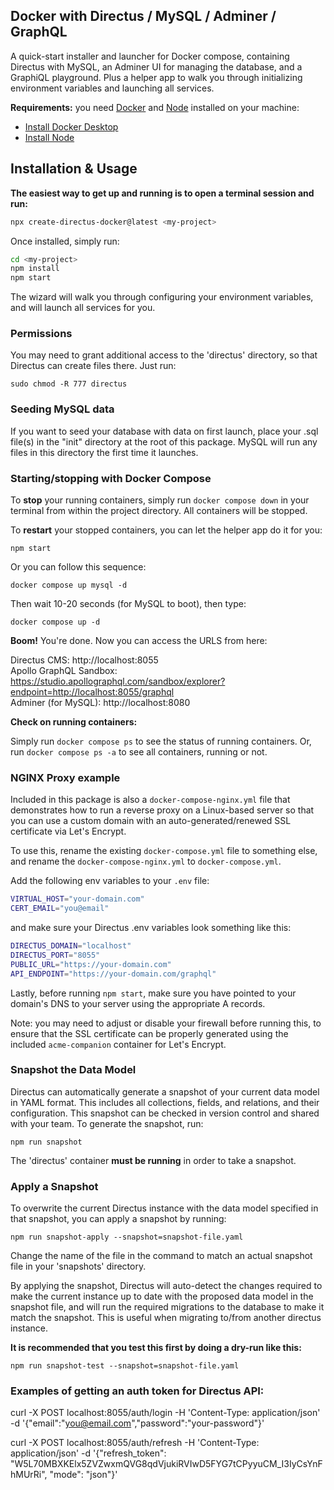 ## Docker with Directus / MySQL / Adminer / GraphQL

A quick-start installer and launcher for Docker compose, containing Directus with MySQL, an Adminer UI for managing the database, and a GraphiQL playground. Plus a helper app to walk you through initializing environment variables and launching all services.

**Requirements:** you need [Docker](https://www.docker.com) and [Node](https://nodejs.org) installed on your machine:

- [Install Docker Desktop](https://www.docker.com/products/docker-desktop/)  
- [Install Node](https://nodejs.org/en/download/)

## Installation & Usage

**The easiest way to get up and running is to open a terminal session and run:**

```bash
npx create-directus-docker@latest <my-project>
```

Once installed, simply run:

```bash
cd <my-project>
npm install
npm start
```

The wizard will walk you through configuring your environment variables, and will launch all services for you.

### Permissions

You may need to grant additional access to the 'directus' directory, so that Directus can create files there. Just run:

```
sudo chmod -R 777 directus
```

### Seeding MySQL data

If you want to seed your database with data on first launch, place your .sql file(s) in the "init" directory at the root of this package. MySQL will run any files in this directory the first time it launches.

### Starting/stopping with Docker Compose

To **stop** your running containers, simply run `docker compose down` in your terminal from within the project directory. All containers will be stopped.

To **restart** your stopped containers, you can let the helper app do it for you:

`npm start`

Or you can follow this sequence:

`docker compose up mysql -d`

Then wait 10-20 seconds (for MySQL to boot), then type:

`docker compose up -d`

**Boom!** You're done. Now you can access the URLS from here:

Directus CMS: http://localhost:8055  
Apollo GraphQL Sandbox: https://studio.apollographql.com/sandbox/explorer?endpoint=http://localhost:8055/graphql  
Adminer (for MySQL): http://localhost:8080

**Check on running containers:**

Simply run `docker compose ps` to see the status of running containers. Or, run `docker compose ps -a` to see all containers, running or not.

### NGINX Proxy example

Included in this package is also a `docker-compose-nginx.yml` file that demonstrates how to run a reverse proxy on a Linux-based server so that you can use a custom domain with an auto-generated/renewed SSL certificate via Let's Encrypt.

To use this, rename the existing `docker-compose.yml` file to something else, and rename the `docker-compose-nginx.yml` to `docker-compose.yml`.

Add the following env variables to your `.env` file:

```bash
VIRTUAL_HOST="your-domain.com"
CERT_EMAIL="you@email"
```

and make sure your Directus .env variables look something like this:

```bash
DIRECTUS_DOMAIN="localhost"
DIRECTUS_PORT="8055"
PUBLIC_URL="https://your-domain.com"
API_ENDPOINT="https://your-domain.com/graphql"
```

Lastly, before running `npm start`, make sure you have pointed to your domain's DNS to your server using the appropriate A records.

Note: you may need to adjust or disable your firewall before running this, to ensure that the SSL certificate can be properly generated using the included `acme-companion` container for Let's Encrypt.

### Snapshot the Data Model

Directus can automatically generate a snapshot of your current data model in YAML format. This includes all collections, fields, and relations, and their configuration. This snapshot can be checked in version control and shared with your team. To generate the snapshot, run:

`npm run snapshot`

The 'directus' container **must be running** in order to take a snapshot.

### Apply a Snapshot

To overwrite the current Directus instance with the data model specified in that snapshot, you can apply a snapshot by running:

`npm run snapshot-apply --snapshot=snapshot-file.yaml`

Change the name of the file in the command to match an actual snapshot file in your 'snapshots' directory.

By applying the snapshot, Directus will auto-detect the changes required to make the current instance up to date with the proposed data model in the snapshot file, and will run the required migrations to the database to make it match the snapshot. This is useful when migrating to/from another directus instance.

**It is recommended that you test this first by doing a dry-run like this:**

`npm run snapshot-test --snapshot=snapshot-file.yaml`

### Examples of getting an auth token for Directus API:

curl -X POST localhost:8055/auth/login -H 'Content-Type: application/json' -d '{"email":"you@email.com","password":"your-password"}'

curl -X POST localhost:8055/auth/refresh -H 'Content-Type: application/json' -d '{"refresh_token": "W5L70MBXKElx5ZVZwxmQVG8qdVjukiRVIwD5FYG7tCPyyuCM_I3IyCsYnFhMUrRi", "mode": "json"}'
